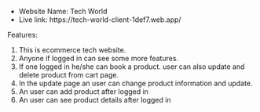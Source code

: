 <ul>
  <li>
    Website Name: Tech World
  </li>
  <li>
    Live link: https://tech-world-client-1def7.web.app/
  </li>
</ul>


Features:
<ol>
  <li>This is ecommerce tech website.</li>
  <li>Anyone if logged in can see some more features.</li>
  <li>If one logged in he/she can book a product. user can also update and delete product from cart page.</li>
  <li>In the update page an user can change product information and update.</li>
  <li>An user can add product after logged in</li>
  <li>An user can see product details after logged in</li>
</ol>
